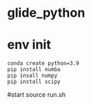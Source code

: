 # glide_python
# env init
    conda create python=3.9
    pip install numba
    pip insall numpy
    pip install scipy
#start
    source run.sh
